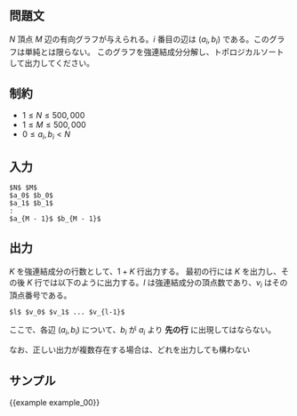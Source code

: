 問題文
---------

$N$ 頂点 $M$ 辺の有向グラフが与えられる。$i$ 番目の辺は $(a_i, b_i)$ である。このグラフは単純とは限らない。
このグラフを強連結成分分解し、トポロジカルソートして出力してください。



制約
---------

- $1 \leq N \leq 500,000$
- $1 \leq M \leq 500,000$
- $0 \leq a_i, b_i < N$

入力
---------

~~~
$N$ $M$
$a_0$ $b_0$
$a_1$ $b_1$
:
$a_{M - 1}$ $b_{M - 1}$
~~~

出力
---------

$K$ を強連結成分の行数として、$1 + K$ 行出力する。
最初の行には $K$ を出力し、その後 $K$ 行では以下のように出力する。$l$ は強連結成分の頂点数であり、$v_i$ はその頂点番号である。

~~~
$l$ $v_0$ $v_1$ ... $v_{l-1}$
~~~

ここで、各辺 $(a_i, b_i)$ について、$b_i$ が $a_i$ より __先の行__ に出現してはならない。

なお、正しい出力が複数存在する場合は、どれを出力しても構わない


サンプル
---------

{{example example_00}}
